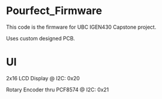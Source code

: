 # Pourfect_Firmware
 
This code is the firmware for UBC IGEN430 Capstone project.

Uses custom  designed PCB. 

# UI

2x16 LCD Display @ I2C: 0x20

Rotary Encoder thru PCF8574 @ I2C: 0x21
